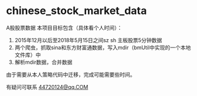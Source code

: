 # chinese_stock_market_data
A股股票数据
本项目目标包含（具体看个人时间）：
1. 2015年12月以后至2018年5月15日之间sz sh 主板股票5分钟数据
2. 两个爬虫，抓取sina和东方财富通数据，写入mdir（bmUtil中实现的一个本地文件库）中
3. 解析mdir数据，合并数据

由于需要从本人策略代码中迁移，完成可能需要些时间。

有疑问可联系 44720124@qq.COM
